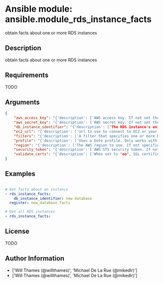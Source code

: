 # Ansible module: ansible.module_rds_instance_facts


obtain facts about one or more RDS instances

## Description

obtain facts about one or more RDS instances

## Requirements

TODO

## Arguments

``` json
{
    "aws_access_key": "{'description': ['AWS access key. If not set then the value of the AWS_ACCESS_KEY_ID, AWS_ACCESS_KEY or EC2_ACCESS_KEY environment variable is used.'], 'aliases': ['ec2_access_key', 'access_key']}",
    "aws_secret_key": "{'description': ['AWS secret key. If not set then the value of the AWS_SECRET_ACCESS_KEY, AWS_SECRET_KEY, or EC2_SECRET_KEY environment variable is used.'], 'aliases': ['ec2_secret_key', 'secret_key']}",
    "db_instance_identifier": "{'description': ["The RDS instance's unique identifier."], 'required': False, 'aliases': ['id']}",
    "ec2_url": "{'description': ['Url to use to connect to EC2 or your Eucalyptus cloud (by default the module will use EC2 endpoints). Ignored for modules where region is required. Must be specified for all other modules if region is not used. If not set then the value of the EC2_URL environment variable, if any, is used.']}",
    "filters": "{'description': ['A filter that specifies one or more DB instances to describe. See U(https://docs.aws.amazon.com/AmazonRDS/latest/APIReference/API_DescribeDBInstances.html)']}",
    "profile": "{'description': ['Uses a boto profile. Only works with boto >= 2.24.0.'], 'version_added': '1.6'}",
    "region": "{'description': ['The AWS region to use. If not specified then the value of the AWS_REGION or EC2_REGION environment variable, if any, is used. See U(http://docs.aws.amazon.com/general/latest/gr/rande.html#ec2_region)'], 'required': False, 'aliases': ['aws_region', 'ec2_region']}",
    "security_token": "{'description': ['AWS STS security token. If not set then the value of the AWS_SECURITY_TOKEN or EC2_SECURITY_TOKEN environment variable is used.'], 'aliases': ['access_token'], 'version_added': '1.6'}",
    "validate_certs": "{'description': ['When set to "no", SSL certificates will not be validated for boto versions >= 2.6.0.'], 'type': 'bool', 'default': True, 'version_added': '1.5'}",
}
```

## Examples


``` yaml

# Get facts about an instance
- rds_instance_facts:
    db_instance_identifier: new-database
  register: new_database_facts

# Get all RDS instances
- rds_instance_facts:

```

## License

TODO

## Author Information
  - ['Will Thames (@willthames)', 'Michael De La Rue (@mikedlr)']
  - ['Will Thames (@willthames)', 'Michael De La Rue (@mikedlr)']
